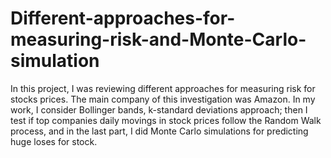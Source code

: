# Different-approaches-for-measuring-risk-and-Monte-Carlo-simulation
In this project, I was reviewing different approaches for measuring risk for stocks prices. The main company of this investigation was  Amazon. In my work, I consider Bollinger bands, k-standard deviations approach; then I test if top companies daily movings in stock prices follow the Random Walk process, and in the last part, I did Monte Carlo simulations for predicting huge loses for stock.
